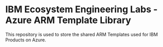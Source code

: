 # IBM Ecosystem Engineering Labs - Azure ARM Template Library

This repository is used to store the shared ARM Templates used for IBM Products on Azure.